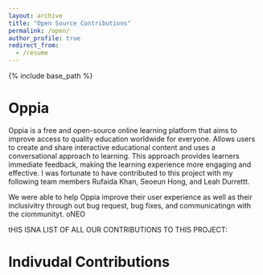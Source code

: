 ```yaml
---
layout: archive
title: "Open Source Contributions"
permalink: /open/
author_profile: true
redirect_from:
  - /resume
---
```


{% include base_path %}



Oppia 
======
Oppia is a free and open-source online learning platform that aims to improve access to quality education worldwide for everyone. Allows users to create and share interactive educational content and uses a conversational approach to learning. This approach provides learners immediate feedback, making the learning experience more engaging and effective. I was fortunate to have contributed to this project with my following team members Rufaida Khan, Seoeun Hong, and Leah Durrettt. 

We were able to help Oppia improve their user experience as well as their inclusivitry through out bug request, bug fixes, and communicatingn with the ciommunityt. oNEO



tHIS ISNA LIST OF ALL OUR CONTRIBUTIONS TO THIS PROJECT:









Indivudal Contributions 
======
